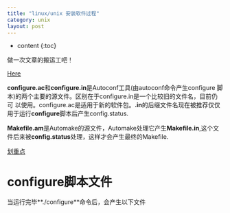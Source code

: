 ```yaml
---
title: "linux/unix 安装软件过程"
category: unix
layout: post
---
```


* content
{:toc}

做一次文章的搬运工吧！

[Here](https://stackoverflow.com/questions/3782994/any-difference-between-configure-ac-and-configure-in-and-makefile-am-and-makefi)

**configure.ac**和**configure.in**是Autoconf工具(由autoconf命令产生configure
脚本)的两个主要的源文件。区别在于configure.in是一个比较旧的文件名，目前仍可
以使用。configure.ac是适用于新的软件包。**.in**的后缀文件名现在被推荐仅仅用于运行**configure**脚本后产生config.status.

**Makefile.am**是Automake的源文件，Automake处理它产生**Makefile.in**,这个文件后来被**config.status**处理，这样才会产生最终的Makefile.

[划重点](https://www.gnu.org/savannah-checkouts/gnu/autoconf/manual/autoconf-2.69/html_node/Making-configure-Scripts.html)

# configure脚本文件

当运行完毕**./configure**命令后，会产生以下文件

